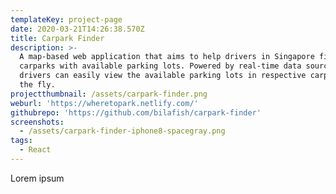 ```yaml
---
templateKey: project-page
date: 2020-03-21T14:26:38.570Z
title: Carpark Finder
description: >-
  A map-based web application that aims to help drivers in Singapore find nearby
  carparks with available parking lots. Powered by real-time data sources,
  drivers can easily view the available parking lots in respective carparks on
  the fly.
projectthumbnail: /assets/carpark-finder.png
weburl: 'https://wheretopark.netlify.com/'
githubrepo: 'https://github.com/bilafish/carpark-finder'
screenshots:
  - /assets/carpark-finder-iphone8-spacegray.png
tags:
  - React
---
```


Lorem ipsum

